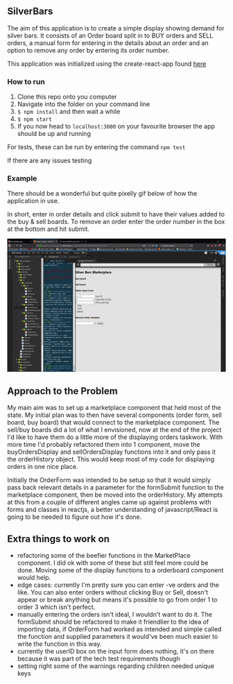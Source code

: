 ## SilverBars

The aim of this application is to create a simple display showing demand for silver bars. It consists of an Order board split in to BUY orders and SELL orders, a manual form for entering in the details about an order and an option to remove any order by entering its order number.

This application was initialized using the create-react-app found [here](https://github.com/facebook/create-react-app)

### How to run

1. Clone this repo onto you computer
2. Navigate into the folder on your command line
3. `$ npm install` and then wait a while
4. `$ npm start`
5. If you now head to `localhost:3000` on your favourite browser the app should be up and running

For tests, these can be run by entering the command `npm test`

If there are any issues testing 

### Example

There should be a wonderful but quite pixelly gif below of how the application in use.

In short, enter in order details and click submit to have their values added to the buy & sell boards. To remove an order enter the order number in the box at the bottom and hit submit.

![gif](https://github.com/NadiaAiraf/silver-bars/blob/master/example.gif)

## Approach to the Problem

My main aim was to set up a marketplace component that held most of the state. My initial plan was to then have several components (order form, sell board, buy board) that would connect to the marketplace component. The sell/buy boards did a lot of what I envisioned, now at the end of the project I'd like to have them do a little more of the displaying orders taskwork. With more time I'd probably refactored them into 1 component, move the buyOrdersDisplay and sellOrdersDisplay functions into it and only pass it the orderHistory object. This would keep most of my code for displaying orders in one nice place.

Initially the OrderForm was intended to be setup so that it would simply pass back relevant details in a parameter for the formSubmit function to the marketplace component, then be moved into the orderHistory. My attempts at this from a couple of different angles came up against problems with forms and classes in reactjs, a better understanding of javascript/React is going to be needed to figure out how it's done.

## Extra things to work on

- refactoring some of the beefier functions in the MarketPlace component. I did ok with some of these but still feel more could be done. Moving some of the display functions to a orderboard component would help.
- edge cases: currently I'm pretty sure you can enter -ve orders and the like. You can also enter orders without clicking Buy or Sell, doesn't appear or break anything but means it's possible to go from order 1 to order 3 which isn't perfect.
- manually entering the orders isn't ideal, I wouldn't want to do it. The formSubmit should be refactored to make it friendlier to the idea of importing data, if OrderForm had worked as intended and simple called the function and supplied parameters it would've been much easier to write the function in this way.
- currently the userID box on the input form does nothing, it's on there because it was part of the tech test requirements though
- setting right some of the warnings regarding children needed unique keys